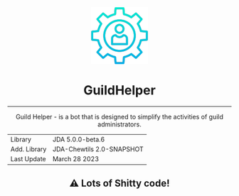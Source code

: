 <div align="center">

<img src="src\main\resources\gh.png" width="128" height="128" title="GuildHelper Logo">

# GuildHelper
<hr>

Guild Helper - is a bot that is designed to simplify the activities of guild administrators.


<table>
    <tr>
        <td>Library</td>
        <td>JDA 5.0.0-beta.6</td>
    </tr>
    <tr>
        <td>Add. Library</td>
        <td>JDA-Chewtils 2.0-SNAPSHOT</td>
    </tr>
    <tr>
        <td>Last Update</td>
        <td>March 28 2023</td>
    </tr>
</table>

## ⚠️ Lots of Shitty code!

</div>
